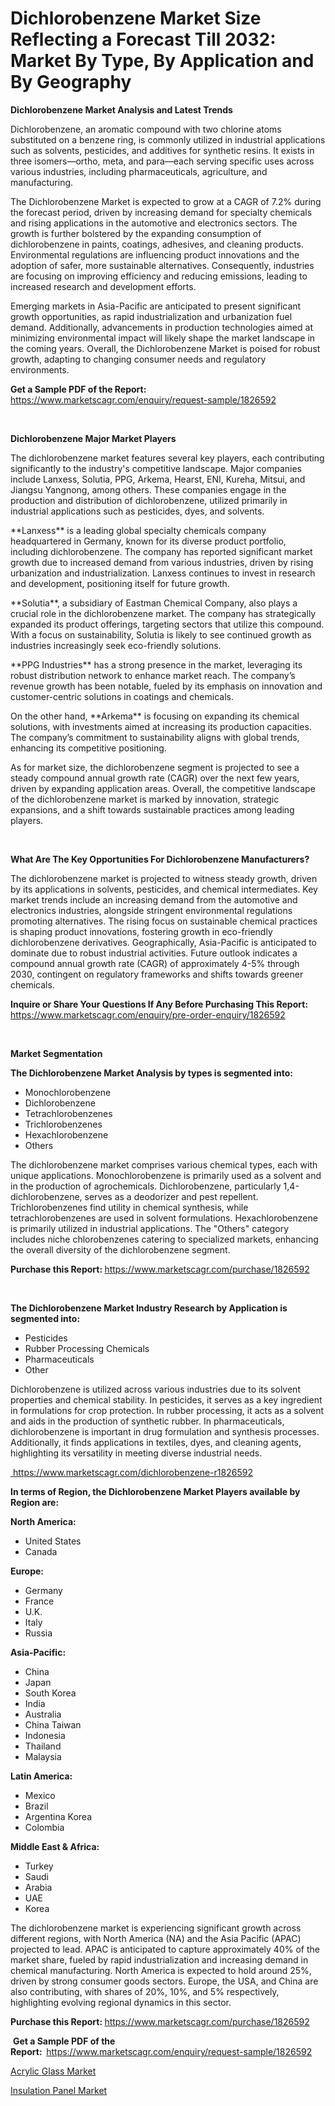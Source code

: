 <p><h1>Dichlorobenzene Market Size Reflecting a Forecast Till 2032: Market By Type, By Application and By Geography</h1></p><p><strong>Dichlorobenzene Market Analysis and Latest Trends</strong></p>
<p><p>Dichlorobenzene, an aromatic compound with two chlorine atoms substituted on a benzene ring, is commonly utilized in industrial applications such as solvents, pesticides, and additives for synthetic resins. It exists in three isomers—ortho, meta, and para—each serving specific uses across various industries, including pharmaceuticals, agriculture, and manufacturing.</p><p>The Dichlorobenzene Market is expected to grow at a CAGR of 7.2% during the forecast period, driven by increasing demand for specialty chemicals and rising applications in the automotive and electronics sectors. The growth is further bolstered by the expanding consumption of dichlorobenzene in paints, coatings, adhesives, and cleaning products. Environmental regulations are influencing product innovations and the adoption of safer, more sustainable alternatives. Consequently, industries are focusing on improving efficiency and reducing emissions, leading to increased research and development efforts.</p><p>Emerging markets in Asia-Pacific are anticipated to present significant growth opportunities, as rapid industrialization and urbanization fuel demand. Additionally, advancements in production technologies aimed at minimizing environmental impact will likely shape the market landscape in the coming years. Overall, the Dichlorobenzene Market is poised for robust growth, adapting to changing consumer needs and regulatory environments.</p></p>
<p><strong>Get a Sample PDF of the Report:&nbsp;</strong> <a href="https://www.marketscagr.com/enquiry/request-sample/1826592?utm_campaign=2031&utm_medium=2&utm_source=Github&utm_content=ia&utm_term=01042025&utm_id=dichlorobenzene">https://www.marketscagr.com/enquiry/request-sample/1826592</a></p>
<p>&nbsp;</p>
<p><strong>Dichlorobenzene Major Market Players</strong></p>
<p><p>The dichlorobenzene market features several key players, each contributing significantly to the industry's competitive landscape. Major companies include Lanxess, Solutia, PPG, Arkema, Hearst, ENI, Kureha, Mitsui, and Jiangsu Yangnong, among others. These companies engage in the production and distribution of dichlorobenzene, utilized primarily in industrial applications such as pesticides, dyes, and solvents.</p><p>**Lanxess** is a leading global specialty chemicals company headquartered in Germany, known for its diverse product portfolio, including dichlorobenzene. The company has reported significant market growth due to increased demand from various industries, driven by rising urbanization and industrialization. Lanxess continues to invest in research and development, positioning itself for future growth.</p><p>**Solutia**, a subsidiary of Eastman Chemical Company, also plays a crucial role in the dichlorobenzene market. The company has strategically expanded its product offerings, targeting sectors that utilize this compound. With a focus on sustainability, Solutia is likely to see continued growth as industries increasingly seek eco-friendly solutions.</p><p>**PPG Industries** has a strong presence in the market, leveraging its robust distribution network to enhance market reach. The company’s revenue growth has been notable, fueled by its emphasis on innovation and customer-centric solutions in coatings and chemicals.</p><p>On the other hand, **Arkema** is focusing on expanding its chemical solutions, with investments aimed at increasing its production capacities. The company’s commitment to sustainability aligns with global trends, enhancing its competitive positioning.</p><p>As for market size, the dichlorobenzene segment is projected to see a steady compound annual growth rate (CAGR) over the next few years, driven by expanding application areas. Overall, the competitive landscape of the dichlorobenzene market is marked by innovation, strategic expansions, and a shift towards sustainable practices among leading players.</p></p>
<p>&nbsp;</p>
<p><strong>What Are The Key Opportunities For Dichlorobenzene Manufacturers?</strong></p>
<p><p>The dichlorobenzene market is projected to witness steady growth, driven by its applications in solvents, pesticides, and chemical intermediates. Key market trends include an increasing demand from the automotive and electronics industries, alongside stringent environmental regulations promoting alternatives. The rising focus on sustainable chemical practices is shaping product innovations, fostering growth in eco-friendly dichlorobenzene derivatives. Geographically, Asia-Pacific is anticipated to dominate due to robust industrial activities. Future outlook indicates a compound annual growth rate (CAGR) of approximately 4-5% through 2030, contingent on regulatory frameworks and shifts towards greener chemicals.</p></p>
<p><strong>Inquire or Share Your Questions If Any Before Purchasing This Report:</strong> <a href="https://www.marketscagr.com/enquiry/pre-order-enquiry/1826592?utm_campaign=2031&utm_medium=2&utm_source=Github&utm_content=ia&utm_term=01042025&utm_id=dichlorobenzene">https://www.marketscagr.com/enquiry/pre-order-enquiry/1826592</a></p>
<p>&nbsp;</p>
<p><strong>Market Segmentation</strong></p>
<p><strong>The Dichlorobenzene Market Analysis by types is segmented into:</strong></p>
<p><ul><li>Monochlorobenzene</li><li>Dichlorobenzene</li><li>Tetrachlorobenzenes</li><li>Trichlorobenzenes</li><li>Hexachlorobenzene</li><li>Others</li></ul></p>
<p><p>The dichlorobenzene market comprises various chemical types, each with unique applications. Monochlorobenzene is primarily used as a solvent and in the production of agrochemicals. Dichlorobenzene, particularly 1,4-dichlorobenzene, serves as a deodorizer and pest repellent. Trichlorobenzenes find utility in chemical synthesis, while tetrachlorobenzenes are used in solvent formulations. Hexachlorobenzene is primarily utilized in industrial applications. The "Others" category includes niche chlorobenzenes catering to specialized markets, enhancing the overall diversity of the dichlorobenzene segment.</p></p>
<p><strong>Purchase this Report:&nbsp;</strong><a href="https://www.marketscagr.com/purchase/1826592?utm_campaign=2031&utm_medium=2&utm_source=Github&utm_content=ia&utm_term=01042025&utm_id=dichlorobenzene">https://www.marketscagr.com/purchase/1826592</a></p>
<p>&nbsp;</p>
<p><strong>The Dichlorobenzene Market Industry Research by Application is segmented into:</strong></p>
<p><ul><li>Pesticides</li><li>Rubber Processing Chemicals</li><li>Pharmaceuticals</li><li>Other</li></ul></p>
<p><p>Dichlorobenzene is utilized across various industries due to its solvent properties and chemical stability. In pesticides, it serves as a key ingredient in formulations for crop protection. In rubber processing, it acts as a solvent and aids in the production of synthetic rubber. In pharmaceuticals, dichlorobenzene is important in drug formulation and synthesis processes. Additionally, it finds applications in textiles, dyes, and cleaning agents, highlighting its versatility in meeting diverse industrial needs.</p></p>
<p><a href="https://www.marketscagr.com/dichlorobenzene-r1826592?utm_campaign=2031&utm_medium=2&utm_source=Github&utm_content=ia&utm_term=01042025&utm_id=dichlorobenzene">&nbsp;https://www.marketscagr.com/dichlorobenzene-r1826592</a></p>
<p><strong>In terms of Region, the Dichlorobenzene Market Players available by Region are:</strong></p>
<p>
    <p> <strong> North America: </strong>
        <ul>
            <li>United States</li>
            <li>Canada</li>
        </ul>
        </p> 
    <p> <strong> Europe: </strong>
        <ul>
            <li>Germany</li>
            <li>France</li>
            <li>U.K.</li>
            <li>Italy</li>
            <li>Russia</li>
        </ul>
        </p> 
    <p> <strong> Asia-Pacific: </strong>
        <ul>
            <li>China</li>
            <li>Japan</li>
            <li>South Korea</li>
            <li>India</li>
            <li>Australia</li>
            <li>China Taiwan</li>
            <li>Indonesia</li>
            <li>Thailand</li>
            <li>Malaysia</li>
        </ul>
        </p> 
    <p> <strong> Latin America: </strong>
        <ul>
            <li>Mexico</li>
            <li>Brazil</li>
            <li>Argentina Korea</li>
            <li>Colombia</li>
        </ul>
        </p> 
    <p> <strong> Middle East & Africa: </strong>
        <ul>
            <li>Turkey</li>
            <li>Saudi</li>
            <li>Arabia</li>
            <li>UAE</li>
            <li>Korea</li>
        </ul>
    </p>
    </p>
<p><p>The dichlorobenzene market is experiencing significant growth across different regions, with North America (NA) and the Asia Pacific (APAC) projected to lead. APAC is anticipated to capture approximately 40% of the market share, fueled by rapid industrialization and increasing demand in chemical manufacturing. North America is expected to hold around 25%, driven by strong consumer goods sectors. Europe, the USA, and China are also contributing, with shares of 20%, 10%, and 5% respectively, highlighting evolving regional dynamics in this sector.</p></p>
<p><strong>Purchase this Report: </strong><a href="https://www.marketscagr.com/purchase/1826592?utm_campaign=2031&utm_medium=2&utm_source=Github&utm_content=ia&utm_term=01042025&utm_id=dichlorobenzene">https://www.marketscagr.com/purchase/1826592</a></p>
<p>&nbsp;<strong>Get a Sample PDF of the Report:&nbsp;&nbsp;</strong><a href="https://www.marketscagr.com/enquiry/request-sample/1826592?utm_campaign=2031&utm_medium=2&utm_source=Github&utm_content=ia&utm_term=01042025&utm_id=dichlorobenzene">https://www.marketscagr.com/enquiry/request-sample/1826592</a></p>
<p><strong></strong></p>
<p><p><a href="https://github.com/aloyoarmahvr/Market-Research-Report-List-1/blob/main/acrylic-glass-market.md?utm_campaign=2031&utm_medium=2&utm_source=Github&utm_content=ia&utm_term=01042025&utm_id=dichlorobenzene">Acrylic Glass Market</a></p><p><a href="https://github.com/PeterParrish5/Market-Research-Report-List-7/blob/main/insulation-panel-market.md?utm_campaign=2031&utm_medium=2&utm_source=Github&utm_content=ia&utm_term=01042025&utm_id=dichlorobenzene">Insulation Panel Market</a></p></p>